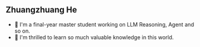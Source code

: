 ## Zhuangzhuang He
- 🔭 I'm a final-year master student working on LLM Reasoning, Agent and so on.
- 🌱 I'm thrilled to learn so much valuable knowledge in this world.

<!--
**bruno686/bruno686** is a ✨ _special_ ✨ repository because its `README.md` (this file) appears on your GitHub profile.

Here are some ideas to get you started:

- 🔭 I’m currently working on ...
- 🌱 I’m currently learning ...
- 👯 I’m looking to collaborate on ...
- 🤔 I’m looking for help with ...
- 💬 Ask me about ...
- 📫 How to reach me: ...
- 😄 Pronouns: ...
- ⚡ Fun fact: ...
-->
